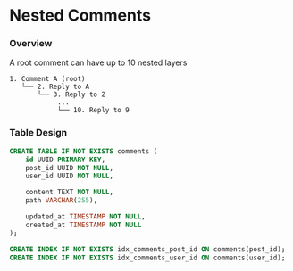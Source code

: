 # Nested Comments


### Overview
A root comment can have up to 10 nested layers

```
1. Comment A (root)
   └── 2. Reply to A
       └── 3. Reply to 2
            ...
            └── 10. Reply to 9
```

### Table Design

```sql
CREATE TABLE IF NOT EXISTS comments (
    id UUID PRIMARY KEY,
    post_id UUID NOT NULL,
    user_id UUID NOT NULL,

    content TEXT NOT NULL,
    path VARCHAR(255),

    updated_at TIMESTAMP NOT NULL,
    created_at TIMESTAMP NOT NULL
);

CREATE INDEX IF NOT EXISTS idx_comments_post_id ON comments(post_id);
CREATE INDEX IF NOT EXISTS idx_comments_user_id ON comments(user_id);
```